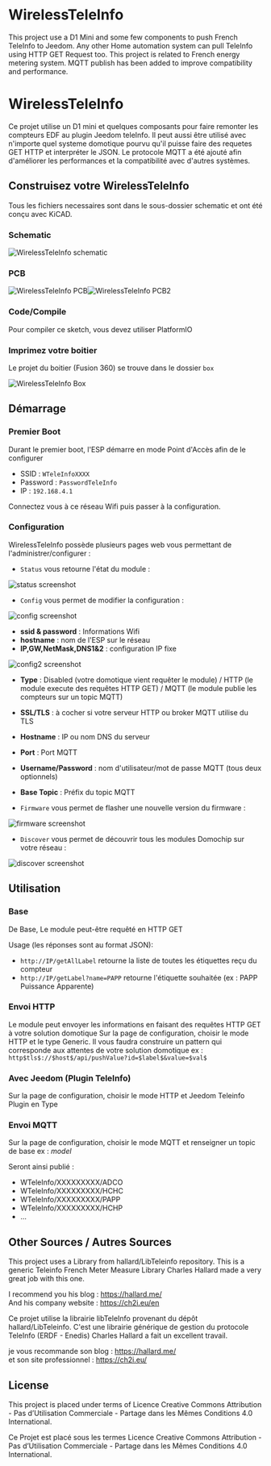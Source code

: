 # WirelessTeleInfo
This project use a D1 Mini and some few components to push French TeleInfo to Jeedom.
Any other Home automation system can pull TeleInfo using HTTP GET Request too.
This project is related to French energy metering system.
MQTT publish has been added to improve compatibility and performance.

# WirelessTeleInfo
Ce projet utilise un D1 mini et quelques composants pour faire remonter les compteurs EDF au plugin Jeedom teleInfo.
Il peut aussi être utilisé avec n'importe quel systeme domotique pourvu qu'il puisse faire des requetes GET HTTP et interpréter le JSON.
Le protocole MQTT a été ajouté afin d'améliorer les performances et la compatibilité avec d'autres systèmes.


## Construisez votre WirelessTeleInfo

Tous les fichiers necessaires sont dans le sous-dossier schematic et ont été conçu avec KiCAD.

### Schematic

![WirelessTeleInfo schematic](https://raw.github.com/Domochip/WirelessTeleInfo/master/img/schematic.jpg)

### PCB

![WirelessTeleInfo PCB](https://raw.github.com/Domochip/WirelessTeleInfo/master/img/pcb.jpg)![WirelessTeleInfo PCB2](https://raw.github.com/Domochip/WirelessTeleInfo/master/img/pcb2.jpg)

### Code/Compile
Pour compiler ce sketch, vous devez utiliser PlatformIO

### Imprimez votre boitier

Le projet du boitier (Fusion 360) se trouve dans le dossier `box` 

![WirelessTeleInfo Box](https://raw.github.com/Domochip/WirelessTeleInfo/master/img/box.jpg)


## Démarrage

### Premier Boot
Durant le premier boot, l'ESP démarre en mode Point d'Accès afin de le configurer

 - SSID : `WTeleInfoXXXX`
 - Password : `PasswordTeleInfo`
 - IP : `192.168.4.1`

Connectez vous à ce réseau Wifi puis passer à la configuration.

### Configuration

WirelessTeleInfo possède plusieurs pages web vous permettant de l'administrer/configurer : 

 - `Status` vous retourne l'état du module :

![status screenshot](https://raw.github.com/Domochip/WirelessTeleInfo/master/img/status.png)

 - `Config` vous permet de modifier la configuration : 

![config screenshot](https://raw.github.com/Domochip/WirelessTeleInfo/master/img/config.png)

- **ssid & password** : Informations Wifi
- **hostname** : nom de l'ESP sur le réseau
- **IP,GW,NetMask,DNS1&2** : configuration IP fixe 

![config2 screenshot](https://raw.github.com/Domochip/WirelessTeleInfo/master/img/config2.png)

- **Type** : Disabled (votre domotique vient requêter le module) / HTTP (le module execute des requêtes HTTP GET) / MQTT (le module publie les compteurs sur un topic MQTT)
- **SSL/TLS** : à cocher si votre serveur HTTP ou broker MQTT utilise du TLS
- **Hostname** : IP ou nom DNS du serveur
- **Port** : Port MQTT
- **Username/Password** : nom d'utilisateur/mot de passe MQTT (tous deux optionnels)
- **Base Topic** : Préfix du topic MQTT


 - `Firmware` vous permet de flasher une nouvelle version du firmware :

![firmware screenshot](https://raw.github.com/Domochip/WirelessTeleInfo/master/img/fw.png)

- `Discover` vous permet de découvrir tous les modules Domochip sur votre réseau :

![discover screenshot](https://raw.github.com/Domochip/Wireless-DS18B20-Bus/master/img/discover.png)


## Utilisation

### Base

De Base, Le module peut-être requêté en HTTP GET

Usage (les réponses sont au format JSON): 

 - `http://IP/getAllLabel` retourne la liste de toutes les étiquettes reçu du compteur
 - `http://IP/getLabel?name=PAPP` retourne l'étiquette souhaitée (ex : PAPP Puissance Apparente)

### Envoi HTTP

Le module peut envoyer les informations en faisant des requêtes HTTP GET à votre solution domotique
Sur la page de configuration, choisir le mode HTTP et le type Generic.
Il vous faudra construire un pattern qui corresponde aux attentes de votre solution domotique
ex : `http$tls$://$host$/api/pushValue?id=$label$&value=$val$`

### Avec Jeedom (Plugin TeleInfo)

Sur la page de configuration, choisir le mode HTTP et Jeedom Teleinfo Plugin en Type

### Envoi MQTT

Sur la page de configuration, choisir le mode MQTT et renseigner un topic de base
ex : $model$

Seront ainsi publié :
- WTeleInfo/XXXXXXXXX/ADCO
- WTeleInfo/XXXXXXXXX/HCHC
- WTeleInfo/XXXXXXXXX/PAPP
- WTeleInfo/XXXXXXXXX/HCHP
- ...


## Other Sources / Autres Sources
This project uses a Library from hallard/LibTeleinfo repository.
This is a generic Teleinfo French Meter Measure Library
Charles Hallard made a very great job with this one.

I recommend you his blog : https://hallard.me/  
And his company website : https://ch2i.eu/en

Ce projet utilise la librairie libTeleInfo provenant du dépôt hallard/LibTeleinfo.
C'est une librairie générique de gestion du protocole TeleInfo (ERDF - Enedis)
Charles Hallard a fait un excellent travail.

je vous recommande son blog : https://hallard.me/  
et son site professionnel : https://ch2i.eu/

## License
This project is placed under terms of Licence Creative Commons Attribution - Pas d’Utilisation Commerciale - Partage dans les Mêmes Conditions 4.0 International.

Ce Projet est placé sous les termes Licence Creative Commons Attribution - Pas d’Utilisation Commerciale - Partage dans les Mêmes Conditions 4.0 International.
